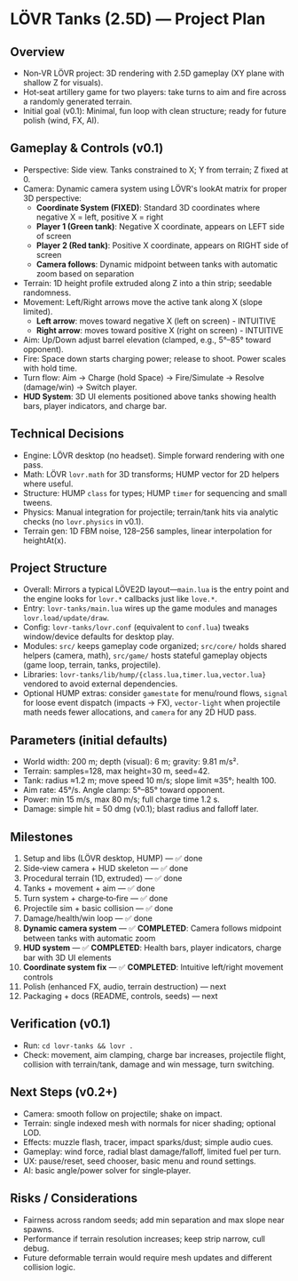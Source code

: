 # LÖVR Tanks (2.5D) — Project Plan

## Overview
- Non‑VR LÖVR project: 3D rendering with 2.5D gameplay (XY plane with shallow Z for visuals).
- Hot‑seat artillery game for two players: take turns to aim and fire across a randomly generated terrain.
- Initial goal (v0.1): Minimal, fun loop with clean structure; ready for future polish (wind, FX, AI).

## Gameplay & Controls (v0.1)
- Perspective: Side view. Tanks constrained to X; Y from terrain; Z fixed at 0.
- Camera: Dynamic camera system using LÖVR's lookAt matrix for proper 3D perspective:
  - **Coordinate System (FIXED)**: Standard 3D coordinates where negative X = left, positive X = right
  - **Player 1 (Green tank)**: Negative X coordinate, appears on LEFT side of screen
  - **Player 2 (Red tank)**: Positive X coordinate, appears on RIGHT side of screen
  - **Camera follows**: Dynamic midpoint between tanks with automatic zoom based on separation
- Terrain: 1D height profile extruded along Z into a thin strip; seedable randomness.
- Movement: Left/Right arrows move the active tank along X (slope limited).
  - **Left arrow**: moves toward negative X (left on screen) - INTUITIVE
  - **Right arrow**: moves toward positive X (right on screen) - INTUITIVE
- Aim: Up/Down adjust barrel elevation (clamped, e.g., 5°–85° toward opponent).
- Fire: Space down starts charging power; release to shoot. Power scales with hold time.
- Turn flow: Aim → Charge (hold Space) → Fire/Simulate → Resolve (damage/win) → Switch player.
- **HUD System**: 3D UI elements positioned above tanks showing health bars, player indicators, and charge bar.

## Technical Decisions
- Engine: LÖVR desktop (no headset). Simple forward rendering with one pass.
- Math: LÖVR `lovr.math` for 3D transforms; HUMP vector for 2D helpers where useful.
- Structure: HUMP `class` for types; HUMP `timer` for sequencing and small tweens.
- Physics: Manual integration for projectile; terrain/tank hits via analytic checks (no `lovr.physics` in v0.1).
- Terrain gen: 1D FBM noise, 128–256 samples, linear interpolation for heightAt(x).

## Project Structure
- Overall: Mirrors a typical LÖVE2D layout—`main.lua` is the entry point and the engine looks for `lovr.*` callbacks just like `love.*`.
- Entry: `lovr-tanks/main.lua` wires up the game modules and manages `lovr.load/update/draw`.
- Config: `lovr-tanks/lovr.conf` (equivalent to `conf.lua`) tweaks window/device defaults for desktop play.
- Modules: `src/` keeps gameplay code organized; `src/core/` holds shared helpers (camera, math), `src/game/` hosts stateful gameplay objects (game loop, terrain, tanks, projectile).
- Libraries: `lovr-tanks/lib/hump/{class.lua,timer.lua,vector.lua}` vendored to avoid external dependencies.
- Optional HUMP extras: consider `gamestate` for menu/round flows, `signal` for loose event dispatch (impacts → FX), `vector-light` when projectile math needs fewer allocations, and `camera` for any 2D HUD pass.

## Parameters (initial defaults)
- World width: 200 m; depth (visual): 6 m; gravity: 9.81 m/s².
- Terrain: samples=128, max height=30 m, seed=42.
- Tank: radius ≈1.2 m; move speed 10 m/s; slope limit ≈35°; health 100.
- Aim rate: 45°/s. Angle clamp: 5°–85° toward opponent.
- Power: min 15 m/s, max 80 m/s; full charge time 1.2 s.
- Damage: simple hit = 50 dmg (v0.1); blast radius and falloff later.

## Milestones
1) Setup and libs (LÖVR desktop, HUMP) — ✅ done
2) Side‑view camera + HUD skeleton — ✅ done
3) Procedural terrain (1D, extruded) — ✅ done
4) Tanks + movement + aim — ✅ done
5) Turn system + charge‑to‑fire — ✅ done
6) Projectile sim + basic collision — ✅ done
7) Damage/health/win loop — ✅ done
8) **Dynamic camera system** — ✅ **COMPLETED**: Camera follows midpoint between tanks with automatic zoom
9) **HUD system** — ✅ **COMPLETED**: Health bars, player indicators, charge bar with 3D UI elements
10) **Coordinate system fix** — ✅ **COMPLETED**: Intuitive left/right movement controls
11) Polish (enhanced FX, audio, terrain destruction) — next
12) Packaging + docs (README, controls, seeds) — next

## Verification (v0.1)
- Run: `cd lovr-tanks && lovr .`
- Check: movement, aim clamping, charge bar increases, projectile flight, collision with terrain/tank, damage and win message, turn switching.

## Next Steps (v0.2+)
- Camera: smooth follow on projectile; shake on impact.
- Terrain: single indexed mesh with normals for nicer shading; optional LOD.
- Effects: muzzle flash, tracer, impact sparks/dust; simple audio cues.
- Gameplay: wind force, radial blast damage/falloff, limited fuel per turn.
- UX: pause/reset, seed chooser, basic menu and round settings.
- AI: basic angle/power solver for single‑player.

## Risks / Considerations
- Fairness across random seeds; add min separation and max slope near spawns.
- Performance if terrain resolution increases; keep strip narrow, cull debug.
- Future deformable terrain would require mesh updates and different collision logic.
